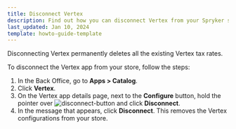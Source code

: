 ```yaml
---
title: Disconnect Vertex
description: Find out how you can disconnect Vertex from your Spryker shop
last_updated: Jan 10, 2024
template: howto-guide-template
---
```

Disconnecting Vertex permanently deletes all the existing Vertex tax rates.

To disconnect the Vertex app from your store, follow the steps:

1. In the Back Office, go to **Apps&nbsp;<span aria-label="and then">></span> Catalog**.
2. Click **Vertex**.
3. On the Vertex app details page, next to the **Configure** button, hold the pointer over <span class="inline-img">![disconnect-button](https://spryker.s3.eu-central-1.amazonaws.com/docs/aop/user/apps/bazzarvoice/disconnect-button.png)</span> and click **Disconnect**.
4. In the message that appears, click **Disconnect**. This removes the Vertex configurations from your store.
